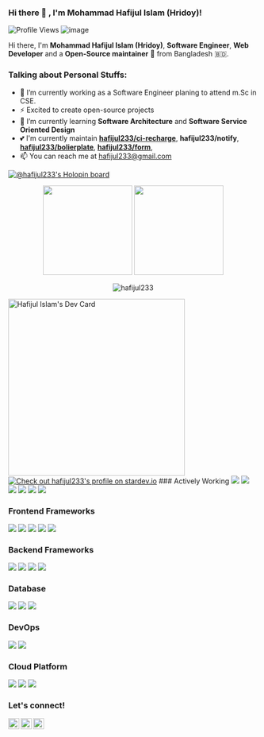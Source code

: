 ### Hi there 👋 , I'm Mohammad Hafijul Islam (Hridoy)!
![Profile Views](https://gpvc.arturio.dev/hafijul233)
![image](https://img.shields.io/github/followers/hafijul233?label=follow&style=social)
    
Hi there, I'm **Mohammad Hafijul Islam (Hridoy)**, **Software Engineer**, **Web Developer** and a **Open-Source maintainer** 🚀 from Bangladesh 🇧🇩.

### Talking about Personal Stuffs:
  - 🔭 I’m currently working as a Software Engineer planing to attend m.Sc in CSE.
  - ⚡ Excited to create open-source projects
  - 🌱 I’m currently learning **Software Architecture** and **Software Service Oriented Design**
  - 💕 I'm currently maintain [**hafijul233/ci-recharge**](https://packagist.org/packages/hafijul233/ci-recharge), **hafijul233/notify**, [**hafijul233/bolierplate**](https://packagist.org/packages/hafijul233/boilerplate),  [**hafijul233/form**](https://packagist.org/packages/hafijul233/form), 
  - 📫 You can reach me at <a href="mailto:hafijul233@gmail.com">hafijul233@gmail.com</a>
 
 [![@hafijul233's Holopin board](https://holopin.io/api/user/board?user=hafijul233)](https://holopin.io/@hafijul233)
 
 <p align="center">
    <img src="https://github-readme-stats.vercel.app/api?username=hafijul233&show_icons=true&count_private=true" height=180 />
    <img src="https://github-readme-stats.vercel.app/api/top-langs/?username=hafijul233&layout=compact" height=180 />
</p>
<p align="center"> 
    <img src="https://github-profile-trophy.vercel.app/?username=hafijul233&col=7&row=1" alt="hafijul233" />
</p>
<a href="https://app.daily.dev/hafijul233"><img src="https://api.daily.dev/devcards/v2/w6JaUPrSfnKzWgtBeAETF.png?r=28s&type=default" width="356" alt="Hafijul Islam's Dev Card"/></a>
<a href="https://stardev.io/developers/hafijul233"><img alt="Check out hafijul233's profile on stardev.io" src="https://stardev.io/developers/hafijul233/badge/languages/locality.svg" /></a>
### Actively Working
<img src="https://img.shields.io/badge/%20-PHP-black?logo=php&style=for-the-badge"/> <img src="https://img.shields.io/badge/%20-Javascript-black?logo=javascript&style=for-the-badge"/> <img src="https://img.shields.io/badge/%20-Shell%20Script-black?logo=shell&style=for-the-badge"/> <img src="https://img.shields.io/badge/%20-Python-black?logo=python&style=for-the-badge"/> <img src="https://img.shields.io/badge/%20-C%2B%2B-black?logo=cplusplus&style=for-the-badge"/> <img src="https://img.shields.io/badge/%20-C-black?logo=c&style=for-the-badge"/>

### Frontend Frameworks
<img src="https://img.shields.io/badge/%20-React.js-black?logo=react&style=for-the-badge"/> <img src="https://img.shields.io/badge/%20-Vue.js-black?logo=vue-dot-js&style=for-the-badge"/> <img src="https://img.shields.io/badge/%20-Bootstrap-black?logo=bootsrap&style=for-the-badge"/> <img src="https://img.shields.io/badge/%20-Sass-black?logo=sass&style=for-the-badge"/> <img src="https://img.shields.io/badge/%20-Less-black?logo=less&style=for-the-badge"/> 

### Backend Frameworks
<img src="https://img.shields.io/badge/%20-Laravel-black?logo=laravel&style=for-the-badge"/> <img src="https://img.shields.io/badge/%20-CodeIgniter-black?logo=codeigniter&style=for-the-badge"/> <img src="https://img.shields.io/badge/%20-CakePHP-black?logo=cakephp&style=for-the-badge"/> <img src="https://img.shields.io/badge/%20-Symfony-black?logo=symfony&style=for-the-badge"/>

### Database
<img src="https://img.shields.io/badge/%20-MySQL-black?logo=mysql&style=for-the-badge"/> <img src="https://img.shields.io/badge/%20-PostgreSQL-black?logo=postgresql&style=for-the-badge"/> <img src="https://img.shields.io/badge/%20-Oracle-black?logo=oracle&style=for-the-badge"/>

### DevOps
<img src="https://img.shields.io/badge/%20-Docker-black?logo=docker&style=for-the-badge"/> <img src="https://img.shields.io/badge/%20-Jenkins-black?logo=jenkins&style=for-the-badge"/>

### Cloud Platform
<img src="https://img.shields.io/badge/%20-GCP-black?logo=googlecloud&style=for-the-badge"/> <img src="https://img.shields.io/badge/%20-Azure-black?logo=microsoftazure&style=for-the-badge"/> <img src="https://img.shields.io/badge/%20-Digital%20Ocean-black?logo=digitalocean&style=for-the-badge"/>

### Let's connect!
<p>
    <a href="https://www.linkedin.com/in/mohammad-hafijul-islam-b9a882137/" target="blank"><img align="left" alt="Mohammad Hafijul Islam's LinkedIn" width="22px" src="https://cdn.jsdelivr.net/npm/simple-icons@v3/icons/linkedin.svg" /></a>
    <a href="https://web.facebook.com/hafijul233" target="blank"><img align="left" alt="Mohammad Hafijul Islam's Facebook" width="22px" src="https://cdn.jsdelivr.net/npm/simple-icons@v3/icons/facebook.svg" /></a>
    <a href="https://twitter.com/hafijul233" target="blank"><img align="left" alt="Mohammad Hafijul Islam's Twitter" width="22px" src="https://cdn.jsdelivr.net/npm/simple-icons@v3/icons/twitter.svg" /></a>
</p>
